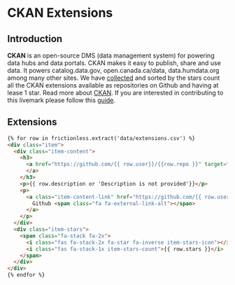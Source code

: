 # CKAN Extensions

## Introduction

**CKAN** is an open-source DMS (data management system) for powering data hubs and data portals. CKAN makes it easy to publish, share and use data. It powers catalog.data.gov, open.canada.ca/data, data.humdata.org among many other sites. We have [collected](data.html) and sorted by the stars count all the CKAN extensions available as repositories on Github and having at lease 1 star. Read more about [CKAN](https://ckan.org/). If you are interested in contributing to this livemark please follow this [guide](contrib.html).

## Extensions

```html markup
{% for row in frictionless.extract('data/extensions.csv') %}
<div class="item">
  <div class="item-content">
    <h3>
      <a href="https://github.com/{{ row.user}}/{{row.repo }}" target="_blank" style="color: black"> {{ row.repo }}
      </a>
    </h3>
    <p>{{ row.description or 'Description is not provided'}}</p>
    <p>
      <a class="item-content-link" href="https://github.com/{{ row.user}}/{{row.repo }}" target="_blank">
        Github <span class="fa fa-external-link-alt"></span>
      </a>
    </p>
  </div>
  <div class="item-stars">
    <span class="fa-stack fa-2x">
      <i class="fas fa-stack-2x fa-star fa-inverse item-stars-icon"></i>
      <i class="fas fa-stack-1x item-stars-count">{{ row.stars }}</i>
    </span>
  </div>
</div>
{% endfor %}
```
